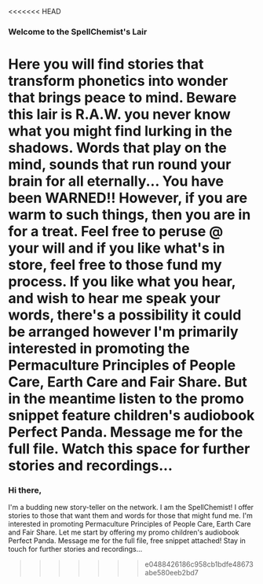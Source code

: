 <<<<<<< HEAD
### Welcome to the SpellChemist's Lair

Here you will find stories that transform phonetics into wonder that brings peace to mind.  Beware this lair is R.A.W. you never know what you might find lurking in the shadows. Words that play on the mind, sounds that run round your brain for all eternally... You have been WARNED!!  However, if you are warm to such things, then you are in for a treat.  Feel free to peruse @ your will and if you like what's in store, feel free to those fund my process. If you like what you hear, and wish to hear me speak your words, there's a possibility it could be arranged however I'm primarily interested in promoting the Permaculture Principles of People Care, Earth Care and Fair Share. But in the meantime listen to the promo snippet feature children's audiobook Perfect Panda. Message me for the full file. Watch this space for further stories and recordings...
=======
### Hi there,
I'm a budding new story-teller on the network. I am the SpellChemist!  I offer stories to those that want them and words for those that might fund me.  I'm interested in promoting Permaculture Principles of People Care, Earth Care and Fair Share. Let me start by offering my promo children's audiobook Perfect Panda. Message me for the full file, free snippet attached!  Stay in touch for further stories and recordings...
>>>>>>> e0488426186c958cb1bdfe48673abe580eeb2bd7

<!--
**spellchemist/spellchemist** is a ✨ _special_ ✨ repository because its `README.md` (this file) appears on your GitHub profile.

Here are some ideas to get you started:

- 🔭 I’m currently working on ...
- 🌱 I’m currently learning ...
- 👯 I’m looking to collaborate on ...
- 🤔 I’m looking for help with ...
- 💬 Ask me about ...
- 📫 How to reach me: ...
- 😄 Pronouns: ...
- ⚡ Fun fact: ...
-->
